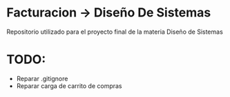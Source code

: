# Facturacion -> Diseño De Sistemas

Repositorio utilizado para el proyecto final de la materia Diseño de Sistemas

# TODO:
- Reparar .gitignore
- Reparar carga de carrito de compras

